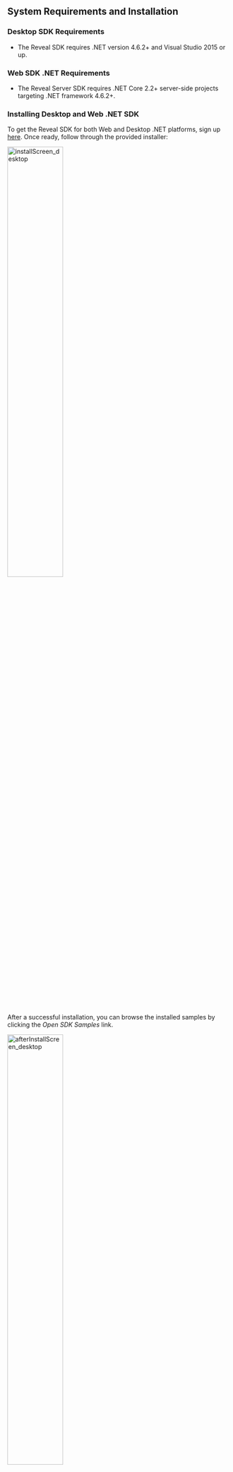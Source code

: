 ## System Requirements and Installation

### Desktop SDK Requirements

- The Reveal SDK requires .NET version 4.6.2+ and Visual Studio 2015 or up.

### Web SDK .NET Requirements

- The Reveal Server SDK requires .NET Core 2.2+ server-side projects
targeting .NET framework 4.6.2+.

### Installing Desktop and Web .NET SDK

To get the Reveal SDK for both Web and Desktop .NET platforms, sign up [here](https://www.revealbi.io/#download-sdk).
Once ready, follow through the provided installer:

<img src="images/installScreen_desktop.png" alt="installScreen_desktop" width="50%"/>

After a successful installation, you can browse the installed samples by clicking the *Open SDK Samples* link.

<img src="images/afterInstallScreen_desktop.png" alt="afterInstallScreen_desktop" width="50%"/>

#### Samples

In case you missed the samples link, you can find them in
“%public%\\Documents\\Infragistics\\Reveal\\SDK\\”.

In this location you will find a solution file (Reveal.Sdk.Samples.sln). This project combines all Web, WPF, and WinForms samples.

For Web you need to restore the node packages in order to run the samples with IIS and change the StartUp project. To restore, just right click the solution in the Solution Explorer and select Restore packages.


### Web SDK JAVA Requirements
- [Java SDK](https://www.oracle.com/java/technologies/javase-downloads.html) 11.0.10 and up recommended.
- [Maven](https://maven.apache.org/download.cgi) 3.6.3 and up recommended
 
### Installing JAVA SDK

Reveal Java SDK is distributed as a set of [Maven](https://maven.apache.org/what-is-maven.html) modules. To work with the SDK libraries, you need to add a reference to Reveal's Maven Repository and also a dependency in your Maven pom.xml file. For further details, please refer to [Setup and Configuration](~/en/developer/java-sdk/setup-configuration.md).

#### Samples
The **UpMedia samples** illustrate how to use the JAVA SDK, you can get them from GitHub [here](https://github.com/RevealBi/sdk-samples-java).

For details about how to run the UpMedia samples, please follow this [link](~/en/developer/java-sdk/running-upmedia-samples.md).

